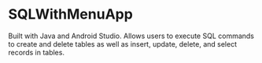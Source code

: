 # SQLWithMenuApp

Built with Java and Android Studio. Allows users to execute SQL commands to create and delete tables as well as insert, update, delete, 
and select records in tables. 
